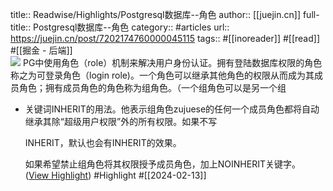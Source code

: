 title:: Readwise/Highlights/Postgresql数据库--角色
author:: [[juejin.cn]]
full-title:: Postgresql数据库--角色
category:: #articles
url:: https://juejin.cn/post/7202174760000045115
tags:: #[[inoreader]] #[[read]] #[[掘金 - 后端]]  
![](https://readwise-assets.s3.amazonaws.com/static/images/article1.be68295a7e40.png)
PG中使用角色（role）机制来解决用户身份认证。拥有登陆数据库权限的角色称之为可登录角色（login role)。一个角色可以继承其他角色的权限从而成为其成员角色；拥有成员角色的角色称为组角色。（一个组角色可以是另一个组
- 关键词INHERIT的用法。他表示组角色zujuese的任何一个成员角色都将自动继承其除“超级用户权限”外的所有权限。如果不写
  
  INHERIT，默认也会有INHERIT的效果。
  
  如果希望禁止组角色将其权限授予成员角色，加上NOINHERIT关键字。 ([View Highlight](https://read.readwise.io/read/01hpgzqgypgjhac20y667ar31d)) #Highlight #[[2024-02-13]]